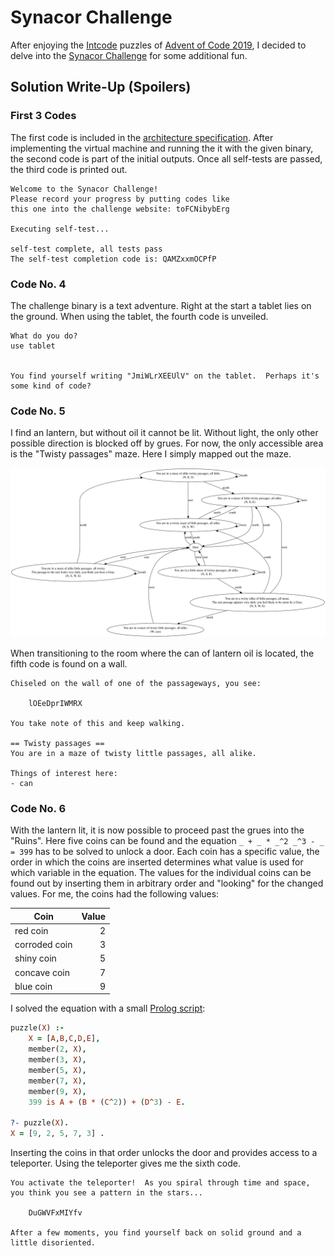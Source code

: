 Synacor Challenge
=================

After enjoying the [Intcode](https://adventofcode.com/2019/day/9) puzzles of [Advent of Code 2019](https://adventofcode.com/2019), I decided to delve into the [Synacor Challenge](https://challenge.synacor.com) for some additional fun.

Solution Write-Up (Spoilers)
----------------------------

### First 3 Codes
The first code is included in the [architecture specification](resources/arch-spec). After implementing the virtual machine and running the it with the given binary, the second code is part of the initial outputs. Once all self-tests are passed, the third code is printed out.
```
Welcome to the Synacor Challenge!
Please record your progress by putting codes like
this one into the challenge website: toFCNibybErg

Executing self-test...

self-test complete, all tests pass
The self-test completion code is: QAMZxxmOCPfP
```

### Code No. 4
The challenge binary is a text adventure. Right at the start a tablet lies on the ground. When using the tablet, the fourth code is unveiled.
```
What do you do?
use tablet


You find yourself writing "JmiWLrXEEUlV" on the tablet.  Perhaps it's some kind of code?
```

### Code No. 5
I find an lantern, but without oil it cannot be lit. Without light, the only other possible direction is blocked off by grues. For now, the only accessible area is the "Twisty passages" maze. Here I simply mapped out the maze.

![Map of the Maze](resources/maze.svg)

When transitioning to the room where the can of lantern oil is located, the fifth code is found on a wall.
```
Chiseled on the wall of one of the passageways, you see:

    lOEeDprIWMRX

You take note of this and keep walking.

== Twisty passages ==
You are in a maze of twisty little passages, all alike.

Things of interest here:
- can
```

### Code No. 6
With the lantern lit, it is now possible to proceed past the grues into the "Ruins". Here five coins can be found and the equation `_ + _ * _^2 _^3 - _ = 399` has to be solved to unlock a door. Each coin has a specific value, the order in which the coins are inserted determines what value is used for which variable in the equation. The values for the individual coins can be found out by inserting them in arbitrary order and "looking" for the changed values. For me, the coins had the following values:

| Coin          | Value |
| ------------- | ----: |
| red coin      | 2     |
| corroded coin | 3     |
| shiny coin    | 5     |
| concave coin  | 7     |
| blue coin     | 9     |

I solved the equation with a small [Prolog script](resources/coin-puzzle.pl):

```prolog
puzzle(X) :-
    X = [A,B,C,D,E],
    member(2, X),
    member(3, X),
    member(5, X),
    member(7, X),
    member(9, X),
    399 is A + (B * (C^2)) + (D^3) - E.

?- puzzle(X).
X = [9, 2, 5, 7, 3] .
```

Inserting the coins in that order unlocks the door and provides access to a teleporter. Using the teleporter gives me the sixth code.

```
You activate the teleporter!  As you spiral through time and space, you think you see a pattern in the stars...

    DuGWVFxMIYfv

After a few moments, you find yourself back on solid ground and a little disoriented.
```

